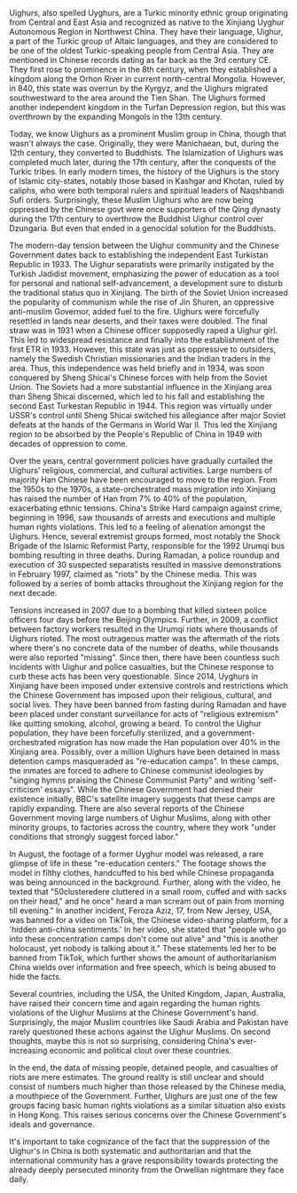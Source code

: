 <p><!-- wp:paragraph --></p>
<p>Uighurs, also spelled Uyghurs, are a Turkic minority ethnic group originating from Central and East Asia and recognized as native to the Xinjiang Uyghur Autonomous Region in Northwest China. They have their language, Uighur, a part of the Turkic group of Altaic languages, and they are considered to be one of the oldest Turkic-speaking people from Central Asia. They are mentioned in Chinese records dating as far back as the 3rd century CE. They first rose to prominence in the 8th century, when they established a kingdom along the Orhon River in current north-central Mongolia. However, in 840, this state was overrun by the Kyrgyz, and the Uighurs migrated southwestward to the area around the Tien Shan. The Uighurs formed another independent kingdom in the Turfan Depression region, but this was overthrown by the expanding Mongols in the 13th century.&nbsp;</p>
<p><!-- /wp:paragraph --></p>
<p><!-- wp:paragraph --></p>
<p>Today, we know Uighurs as a prominent Muslim group in China, though that wasn't always the case. Originally, they were Manichaean, but, during the 12th century, they converted to Buddhists. The Islamization of Uighurs was completed much later, during the 17th century, after the conquests of the Turkic tribes. In early modern times, the history of the Uighurs is the story of Islamic city-states, notably those based in Kashgar and Khotan, ruled by caliphs, who were both temporal rulers and spiritual leaders of Naqshbandi Sufi orders. Surprisingly, these Muslim Uighurs who are now being oppressed by the Chinese govt were once supporters of the Qing dynasty during the 17th century to overthrow the Buddhist Uighur control over Dzungaria. But even that ended in a genocidal solution for the Buddhists.&nbsp;</p>
<p><!-- /wp:paragraph --></p>
<p><!-- wp:paragraph --></p>
<p>The modern-day tension between the Uighur community and the Chinese Government dates back to establishing the independent East Turkistan Republic in 1933. The Uighur separatists were primarily instigated by the Turkish Jadidist movement, emphasizing the power of education as a tool for personal and national self-advancement, a development sure to disturb the traditional status quo in Xinjiang. The birth of the Soviet Union increased the popularity of communism while the rise of Jin Shuren, an oppressive anti-muslim Governor, added fuel to the fire. Uighurs were forcefully resettled in lands near deserts, and their taxes were doubled. The final straw was in 1931 when a Chinese officer supposedly raped a Uighur girl. This led to widespread resistance and finally into the establishment of the first ETR in 1933. However, this state was just as oppressive to outsiders, namely the Swedish Christian missionaries and the Indian traders in the area. Thus, this independence was held briefly and in 1934, was soon conquered by Sheng Shicai's Chinese forces with help from the Soviet Union. The Soviets had a more substantial influence in the Xinjiang area than Sheng Shicai discerned, which led to his fall and establishing the second East Turkestan Republic in 1944. This region was virtually under USSR's control until Sheng Shicai switched his allegiance after major Soviet defeats at the hands of the Germans in World War II. This led the Xinjiang region to be absorbed by the People's Republic of China in 1949 with decades of oppression to come.</p>
<p><!-- /wp:paragraph --></p>
<p><!-- wp:paragraph --></p>
<p>Over the years, central government policies have gradually curtailed the Uighurs' religious, commercial, and cultural activities. Large numbers of majority Han Chinese have been encouraged to move to the region. From the 1950s to the 1970s, a state-orchestrated mass migration into Xinjiang has raised the number of Han from 7% to 40% of the population, exacerbating ethnic tensions. China's Strike Hard campaign against crime, beginning in 1996, saw thousands of arrests and executions and multiple human rights violations. This led to a feeling of alienation amongst the Uighurs. Hence, several extremist groups formed, most notably the Shock Brigade of the Islamic Reformist Party, responsible for the 1992 Urumqi bus bombing resulting in three deaths. During Ramadan, a police roundup and execution of 30 suspected separatists resulted in massive demonstrations in February 1997, claimed as "riots" by the Chinese media. This was followed by a series of bomb attacks throughout the Xinjiang region for the next decade.</p>
<p><!-- /wp:paragraph --></p>
<p><!-- wp:paragraph --></p>
<p>Tensions increased in 2007 due to a bombing that killed sixteen police officers four days before the Beijing Olympics. Further, in 2009, a conflict between factory workers resulted in the Urumqi riots where thousands of Uighurs rioted. The most outrageous matter was the aftermath of the riots where there's no concrete data of the number of deaths, while thousands were also reported "missing". Since then, there have been countless such incidents with Uighur and police casualties, but the Chinese response to curb these acts has been very questionable. Since 2014, Uyghurs in Xinjiang have been imposed under extensive controls and restrictions which the Chinese Government has imposed upon their religious, cultural, and social lives. They have been banned from fasting during Ramadan and have been placed under constant surveillance for acts of "religious extremism" like quitting smoking, alcohol, growing a beard. To control the Uighur population, they have been forcefully sterilized, and a government-orchestrated migration has now made the Han population over 40% in the Xinjiang area. Possibly, over a million Uighurs have been detained in mass detention camps masqueraded as "re-education camps". In these camps, the inmates are forced to adhere to Chinese communist ideologies by "singing hymns praising the Chinese Communist Party" and writing 'self-criticism' essays". While the Chinese Government had denied their existence initially, BBC's satellite imagery suggests that these camps are rapidly expanding. There are also several reports of the Chinese Government moving large numbers of Uighur Muslims, along with other minority groups, to factories across the country, where they work "under conditions that strongly suggest forced labor."&nbsp;</p>
<p><!-- /wp:paragraph --></p>
<p><!-- wp:paragraph --></p>
<p>In August, the footage of a former Uyghur model was released, a rare glimpse of life in these "re-education centers." The footage shows the model in filthy clothes, handcuffed to his bed while Chinese propaganda was being announced in the background. Further, along with the video, he texted that "50clusteredere cluttered in a small room, cuffed and with sacks on their head," and he once" heard a man scream out of pain from morning till evening." In another incident, Feroza Aziz, 17, from New Jersey, USA, was banned for a video on TikTok, the Chinese video-sharing platform, for a 'hidden anti-china sentiments.' In her video, she stated that "people who go into these concentration camps don't come out alive" and "this is another holocaust, yet nobody is talking about it." These statements led her to be banned from TikTok, which further shows the amount of authoritarianism China wields over information and free speech, which is being abused to hide the facts.</p>
<p><!-- /wp:paragraph --></p>
<p><!-- wp:paragraph --></p>
<p>Several countries, including the USA, the United Kingdom, Japan, Australia, have raised their concern time and again regarding the human rights violations of the Uighur Muslims at the Chinese Government's hand. Surprisingly, the major Muslim countries like Saudi Arabia and Pakistan have rarely questioned these actions against the Uighur Muslims. On second thoughts, maybe this is not so surprising, considering China's ever-increasing economic and political clout over these countries.</p>
<p><!-- /wp:paragraph --></p>
<p><!-- wp:paragraph --></p>
<p>In the end, the data of missing people, detained people, and casualties of riots are mere estimates. The ground reality is still unclear and should consist of numbers much higher than those released by the Chinese media, a mouthpiece of the Government. Further, Uighurs are just one of the few groups facing basic human rights violations as a similar situation also exists in Hong Kong. This raises serious concerns over the Chinese Government's ideals and governance.</p>
<p><!-- /wp:paragraph --></p>
<p><!-- wp:paragraph --></p>
<p>It's important to take cognizance of the fact that the suppression of the Uighur's in China is both systematic and authoritarian and that the international community has a grave responsibility towards protecting the already deeply persecuted minority from the Orwellian nightmare they face daily. </p>
<p><!-- /wp:paragraph --></p>
